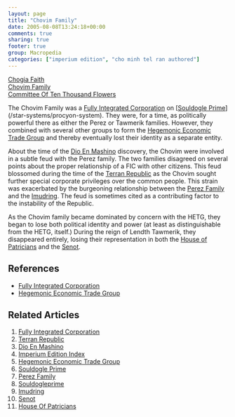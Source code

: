 ```yaml
---
layout: page
title: "Chovim Family"
date: 2005-08-08T13:24:18+00:00
comments: true
sharing: true
footer: true
group: Macropedia
categories: ["imperium edition", "cho minh tel ran authored"]
---
```


<div class='row'>
	<div class='col-md-4'><a href='/macropedia/chogia-faith'>Chogia Faith</a></div>
	<div class='col-md-4'><a href='/macropedia/chovim-family'>Chovim Family</a></div>
	<div class='col-md-4'><a href='/macropedia/committee-of-ten-thousand-flowers'>Committee Of Ten Thousand Flowers</a></div>
</div>


The Chovim Family was a [Fully Integrated Corporation](/macropedia/fully-integrated-corporation) on [[Souldogle Prime](/macropedia/souldogle-prime)](/star-systems/procyon-system). They were, for a time, as politically powerful there as either the Perez or Tawmerik families. However, they combined with several other groups to form the [Hegemonic Economic Trade Group](/macropedia/hegemonic-economic-trade-group) and thereby eventually lost their identity as a separate entity.

About the time of the [Dio En Mashino](/macropedia/dio-en-mashino) discovery, the Chovim were involved in a subtle feud with the Perez family. The two families disagreed on several points about the proper relationship of a FIC with other citizens. This feud blossomed during the time of the [Terran Republic](/macropedia/terran-republic) as the Chovim sought further special corporate privileges over the common people. This strain was exacerbated by the burgeoning relationship between the [Perez Family](/macropedia/perez-family) and the [Imudring](/macropedia/imudring). The feud is sometimes cited as a contributing factor to the instability of the Republic.

As the Chovim family became dominated by concern with the HETG, they began to lose both political identity and power (at least as distinguishable from the HETG, itself.) During the reign of Lendth Tawmerik, they disappeared entirely, losing their representation in both the [House of Patricians](/macropedia/imperial-congress) and the [Senot](/macropedia/imperial-congress).

## References
* [Fully Integrated Corporation](/macropedia/fully-integrated-corporation)
* [Hegemonic Economic Trade Group](/macropedia/hegemonic-economic-trade-group)


## Related Articles

1. [Fully Integrated Corporation](/macropedia/fully-integrated-corporation)
2. [Terran Republic](/macropedia/terran-republic)
3. [Dio En Mashino](/macropedia/dio-en-mashino)
4. [Imperium Edition Index](/macropedia/imperium-edition-index)
5. [Hegemonic Economic Trade Group](/macropedia/hegemonic-economic-trade-group)
6. [Souldogle Prime](/macropedia/souldogle-prime)
7. [Perez Family](/macropedia/perez-family)
8. [Souldogleprime](/star-systems/procyon-system)
9. [Imudring](/macropedia/imudring)
10. [Senot](/macropedia/imperial-congress)
11. [House Of Patricians](/macropedia/imperial-congress)



 
